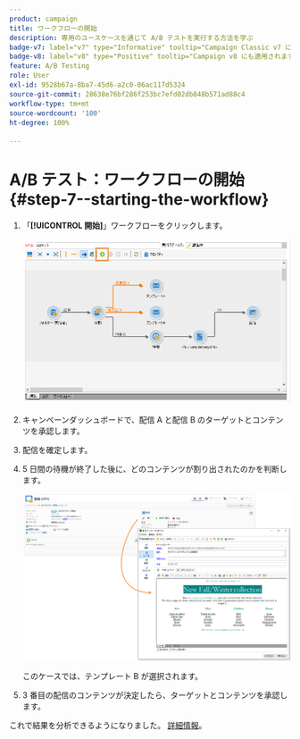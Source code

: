 ```yaml
---
product: campaign
title: ワークフローの開始
description: 専用のユースケースを通じて A/B テストを実行する方法を学ぶ
badge-v7: label="v7" type="Informative" tooltip="Campaign Classic v7 に適用されます"
badge-v8: label="v8" type="Positive" tooltip="Campaign v8 にも適用されます"
feature: A/B Testing
role: User
exl-id: 9528b67a-8ba7-45d6-a2c0-06ac117d5324
source-git-commit: 28638e76bf286f253bc7efd02db848b571ad88c4
workflow-type: tm+mt
source-wordcount: '100'
ht-degree: 100%

---
```


# A/B テスト：ワークフローの開始 {#step-7--starting-the-workflow}



1. 「**[!UICONTROL 開始]**」ワークフローをクリックします。

   ![](assets/use_case_abtesting_startwkfl_001.png)

1. キャンペーンダッシュボードで、配信 A と配信 B のターゲットとコンテンツを承認します。
1. 配信を確定します。
1. 5 日間の待機が終了した後に、どのコンテンツが割り出されたのかを判断します。

   ![](assets/use_case_abtesting_startwkfl_002.png)

   このケースでは、テンプレート B が選択されます。

1. 3 番目の配信のコンテンツが決定したら、ターゲットとコンテンツを承認します。

これで結果を分析できるようになりました。 [詳細情報](a-b-testing-uc-analyzing.md)。
